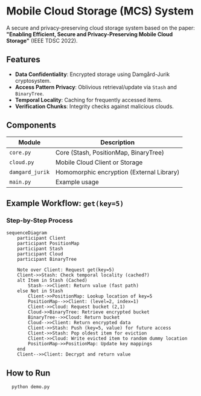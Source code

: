 # Mobile Cloud Storage (MCS) System

A secure and privacy-preserving cloud storage system based on the paper:  
**"Enabling Efficient, Secure and Privacy-Preserving Mobile Cloud Storage"** (IEEE TDSC 2022).

## Features
- **Data Confidentiality**: Encrypted storage using Damgård-Jurik cryptosystem.
- **Access Pattern Privacy**: Oblivious retrieval/update via `Stash` and `BinaryTree`.
- **Temporal Locality**: Caching for frequently accessed items.
- **Verification Chunks**: Integrity checks against malicious clouds.

## Components
| Module          | Description                               |
|-----------------|-------------------------------------------|
| `core.py`       | Core (Stash, PositionMap, BinaryTree)     |
| `cloud.py`      | Mobile Cloud Client or Storage            |
| `damgard_jurik` | Homomorphic encryption (External Library) |
| `main.py`       | Example usage                             |

## Example Workflow: `get(key=5)`

### Step-by-Step Process

```mermaid
sequenceDiagram
    participant Client
    participant PositionMap
    participant Stash
    participant Cloud
    participant BinaryTree

    Note over Client: Request get(key=5)
    Client->>Stash: Check temporal locality (cached?)
    alt Item in Stash (Cached)
        Stash-->>Client: Return value (fast path)
    else Not in Stash
        Client->>PositionMap: Lookup location of key=5
        PositionMap-->>Client: (level=2, index=1)
        Client->>Cloud: Request bucket (2,1)
        Cloud->>BinaryTree: Retrieve encrypted bucket
        BinaryTree-->>Cloud: Return bucket
        Cloud-->>Client: Return encrypted data
        Client->>Stash: Push (key=5, value) for future access
        Client->>Stash: Pop oldest item for eviction
        Client->>Cloud: Write evicted item to random dummy location
        PositionMap->>PositionMap: Update key mappings
    end
    Client-->>Client: Decrypt and return value

```
## How to Run
```bash
  python demo.py
```